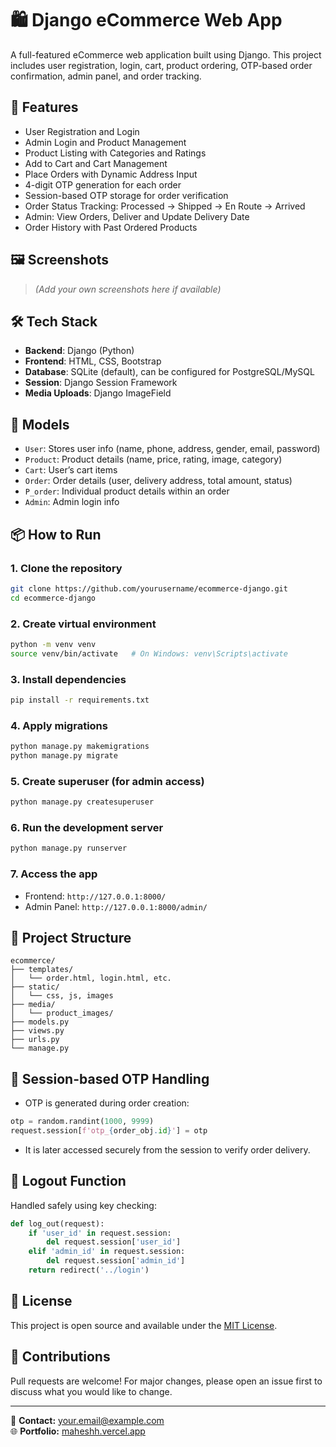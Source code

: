 # 🛍️ Django eCommerce Web App

A full-featured eCommerce web application built using Django. This project includes user registration, login, cart, product ordering, OTP-based order confirmation, admin panel, and order tracking.

## 🌟 Features

- User Registration and Login
- Admin Login and Product Management
- Product Listing with Categories and Ratings
- Add to Cart and Cart Management
- Place Orders with Dynamic Address Input
- 4-digit OTP generation for each order
- Session-based OTP storage for order verification
- Order Status Tracking: Processed → Shipped → En Route → Arrived
- Admin: View Orders, Deliver and Update Delivery Date
- Order History with Past Ordered Products

## 🖼️ Screenshots

> *(Add your own screenshots here if available)*

## 🛠️ Tech Stack

- **Backend**: Django (Python)
- **Frontend**: HTML, CSS, Bootstrap
- **Database**: SQLite (default), can be configured for PostgreSQL/MySQL
- **Session**: Django Session Framework
- **Media Uploads**: Django ImageField

## 🧾 Models

- `User`: Stores user info (name, phone, address, gender, email, password)
- `Product`: Product details (name, price, rating, image, category)
- `Cart`: User’s cart items
- `Order`: Order details (user, delivery address, total amount, status)
- `P_order`: Individual product details within an order
- `Admin`: Admin login info

## 📦 How to Run

### 1. Clone the repository
```bash
git clone https://github.com/yourusername/ecommerce-django.git
cd ecommerce-django
```

### 2. Create virtual environment
```bash
python -m venv venv
source venv/bin/activate   # On Windows: venv\Scripts\activate
```

### 3. Install dependencies
```bash
pip install -r requirements.txt
```

### 4. Apply migrations
```bash
python manage.py makemigrations
python manage.py migrate
```

### 5. Create superuser (for admin access)
```bash
python manage.py createsuperuser
```

### 6. Run the development server
```bash
python manage.py runserver
```

### 7. Access the app
- Frontend: `http://127.0.0.1:8000/`
- Admin Panel: `http://127.0.0.1:8000/admin/`

## 📂 Project Structure

```
ecommerce/
├── templates/
│   └── order.html, login.html, etc.
├── static/
│   └── css, js, images
├── media/
│   └── product_images/
├── models.py
├── views.py
├── urls.py
└── manage.py
```

## 🔐 Session-based OTP Handling

- OTP is generated during order creation:
```python
otp = random.randint(1000, 9999)
request.session[f'otp_{order_obj.id}'] = otp
```
- It is later accessed securely from the session to verify order delivery.

## 🧼 Logout Function

Handled safely using key checking:
```python
def log_out(request):
    if 'user_id' in request.session:
        del request.session['user_id']
    elif 'admin_id' in request.session:
        del request.session['admin_id']
    return redirect('../login')
```

## 🧾 License

This project is open source and available under the [MIT License](LICENSE).

## 🤝 Contributions

Pull requests are welcome! For major changes, please open an issue first to discuss what you would like to change.

---

📧 **Contact:** your.email@example.com  
🌐 **Portfolio:** [maheshh.vercel.app](https://maheshh.vercel.app)